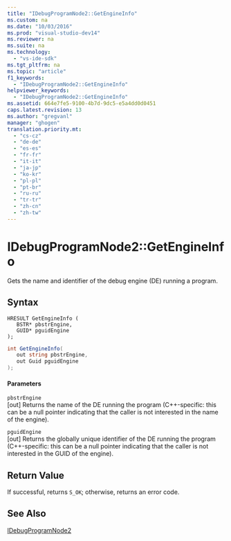 ```yaml
---
title: "IDebugProgramNode2::GetEngineInfo"
ms.custom: na
ms.date: "10/03/2016"
ms.prod: "visual-studio-dev14"
ms.reviewer: na
ms.suite: na
ms.technology: 
  - "vs-ide-sdk"
ms.tgt_pltfrm: na
ms.topic: "article"
f1_keywords: 
  - "IDebugProgramNode2::GetEngineInfo"
helpviewer_keywords: 
  - "IDebugProgramNode2::GetEngineInfo"
ms.assetid: 664e7fe5-9100-4b7d-9dc5-e5a4dd0d0451
caps.latest.revision: 13
ms.author: "gregvanl"
manager: "ghogen"
translation.priority.mt: 
  - "cs-cz"
  - "de-de"
  - "es-es"
  - "fr-fr"
  - "it-it"
  - "ja-jp"
  - "ko-kr"
  - "pl-pl"
  - "pt-br"
  - "ru-ru"
  - "tr-tr"
  - "zh-cn"
  - "zh-tw"
---
```

# IDebugProgramNode2::GetEngineInfo
Gets the name and identifier of the debug engine (DE) running a program.  
  
## Syntax  
  
```cpp#  
HRESULT GetEngineInfo (   
   BSTR* pbstrEngine,  
   GUID* pguidEngine  
);  
```  
  
```c#  
int GetEngineInfo(  
   out string pbstrEngine,   
   out Guid pguidEngine  
);  
```  
  
#### Parameters  
 `pbstrEngine`  
 [out] Returns the name of the DE running the program (C++-specific: this can be a null pointer indicating that the caller is not interested in the name of the engine).  
  
 `pguidEngine`  
 [out] Returns the globally unique identifier of the DE running the program (C++-specific: this can be a null pointer indicating that the caller is not interested in the GUID of the engine).  
  
## Return Value  
 If successful, returns `S_OK`; otherwise, returns an error code.  
  
## See Also  
 [IDebugProgramNode2](../extensibility/idebugprogramnode2.md)